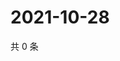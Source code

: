 # 2021-10-28

共 0 条

<!-- BEGIN WEIBO -->
<!-- 最后更新时间 Thu Oct 28 2021 10:27:16 GMT+0800 (China Standard Time) -->

<!-- END WEIBO -->
